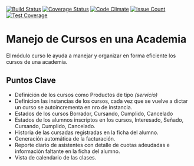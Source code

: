 [![Build Status](https://travis-ci.org/jobiols/cursos.svg?branch=8.0)](https://travis-ci.org/jobiols/cursos)
[![Coverage Status](https://coveralls.io/repos/jobiols/cursos/badge.svg?branch=8.0&service=github)](https://coveralls.io/github/jobiols/cursos?branch=8.0)
[![Code Climate](https://codeclimate.com/github/jobiols/cursos/badges/gpa.svg)](https://codeclimate.com/github/jobiols/cursos)
[![Issue Count](https://codeclimate.com/github/jobiols/cursos/badges/issue_count.svg)](https://codeclimate.com/github/jobiols/cursos)
[![Test Coverage](https://codeclimate.com/github/jobiols/cursos/badges/coverage.svg)](https://codeclimate.com/github/jobiols/cursos/coverage)

Manejo de Cursos en una Academia
================================
El módulo curso le ayuda a manejar y organizar en forma eficiente los cursos de 
una academia.

Puntos Clave
------------
- Definición de los cursos como Productos de tipo _(servicio)_
- Definicion las instancias de los cursos, cada vez que se vuelve a 
dictar un curso se autoincrementa en nro de instancia.
- Estados de los cursos Borrador, Cursando, Cumplido, Cancelado
- Estados de los alumnos inscriptos en los cursos, Interesado, Señado, 
Cursando, Cumplido, Cancelado.
- Historia de las cursadas registradas en la ficha del alumno.
- Generación automática de la facturación.
- Reporte diario de asistentes con detalle de cuotas adeudadas e información 
faltante en la ficha del alumno.
- Vista de calendario de las clases.


